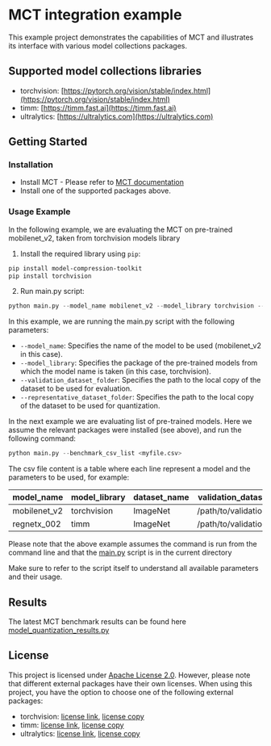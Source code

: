 # MCT integration example 

This example project demonstrates the capabilities of MCT and illustrates its interface with various model collections
packages.  


## Supported model collections libraries
- torchvision: [https://pytorch.org/vision/stable/index.html](https://pytorch.org/vision/stable/index.html)
- timm: [https://timm.fast.ai](https://timm.fast.ai)
- ultralytics: [https://ultralytics.com](https://ultralytics.com)


## Getting Started
### Installation 
- Install MCT - Please refer to [MCT documentation](https://github.com/sony/model_optimization/blob/main/README.md)
- Install one of the supported packages above.


### Usage Example
In the following example, we are evaluating the MCT on pre-trained mobilenet_v2, taken from torchvision models library
1. Install the required library using `pip`:
```bash
pip install model-compression-toolkit
pip install torchvision
 ```
2. Run main.py script:
```python
python main.py --model_name mobilenet_v2 --model_library torchvision --validation_dataset_folder <my path> --representative_dataset_folder <my path> 
```
In this example, we are running the main.py script with the following parameters:
- `--model_name`: Specifies the name of the model to be used (mobilenet_v2 in this case).
- `--model_library`: Specifies the package of the pre-trained models from which the model name is taken (in this case, torchvision).
- `--validation_dataset_folder`: Specifies the path to the local copy of the dataset to be used for evaluation.
- `--representative_dataset_folder`: Specifies the path to the local copy of the dataset to be used for quantization.

In the next example we are evaluating list of pre-trained models. Here we assume the relevant packages were installed (see above), and run the following command:
```python
python main.py --benchmark_csv_list <myfile.csv>
```
The csv file content is a table where each line represent a model and the parameters to be used, for example:

| model_name    | model_library | dataset_name  | validation_dataset_folder     | representative_dataset_folder     |
|---------------|---------------|---------------|-------------------------------|-----------------------------------|
| mobilenet_v2  | torchvision   | ImageNet      | /path/to/validation/dataset   | /path/to/representative/dataset   |
| regnetx_002   | timm          | ImageNet      | /path/to/validation/dataset   | /path/to/representative/dataset   |



Please note that the above example assumes the command is run from the command line and that the [main.py](https://sony.github.io/model_optimization/tutorials/integrations/integrations/main.py) script is in the current directory

Make sure to refer to the script itself to understand all available parameters and their usage.
## Results
The latest MCT benchmark results can be found here [model_quantization_results.py](https://sony.github.io/model_optimization/tutorials/integrations/results/model_quantization_results.py) 


## License
This project is licensed under [Apache License 2.0](https://sony.github.io/model_optimization/LICENSE.md).
However, please note that different external packages have their own licenses. When using this project, you have the option to choose one of the following external packages:

- torchvision: [license link](https://github.com/UiPath/torchvision/blob/master/LICENSE), [license copy](https://sony.github.io/model_optimization/benchmark/pytorch_code/torchvision/LICENSE)
- timm: [license link](https://github.com/huggingface/pytorch-image-models/blob/main/LICENSE), [license copy](https://sony.github.io/model_optimization/benchmark/pytorch_code/timm/LICENSE)
- ultralytics: [license link](https://github.com/ultralytics/ultralytics/blob/main/LICENSE), [license copy](https://sony.github.io/model_optimization/benchmark/pytorch_code/ultralytics/LICENSE)
